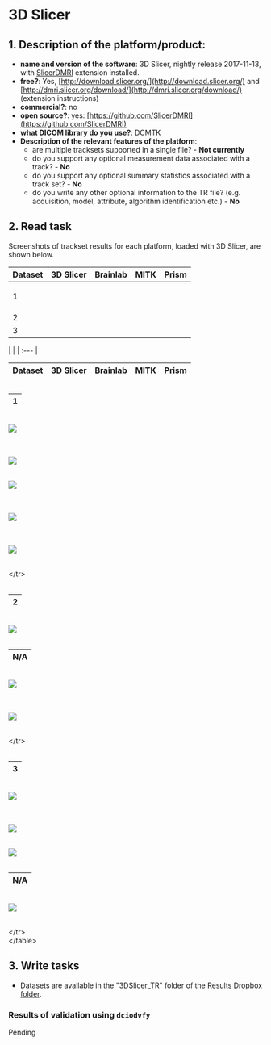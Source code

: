 # 3D Slicer

## 1. **Description of the platform/product**:

* **name and version of the software**: 3D Slicer, nightly release 2017-11-13, with [SlicerDMRI](http://dmri.slicer.org/download/) extension installed.
* **free?**: Yes, [http://download.slicer.org/](http://download.slicer.org/) and [http://dmri.slicer.org/download/](http://dmri.slicer.org/download/) \(extension instructions\)
* **commercial?**: no
* **open source?**: yes: [https://github.com/SlicerDMRI](https://github.com/SlicerDMRI)
* **what DICOM library do you use?**: DCMTK
* **Description of the relevant features of the platform**:
  * are multiple tracksets supported in a single file? - **Not currently**
  * do you support any optional measurement data associated with a track? - **No**
  * do you support any optional summary statistics associated with a track set? - **No**
  * do you write any other optional information to the TR file? \(e.g. acquisition, model, attribute, algorithm identification etc.\) - **No**

## 2. **Read task** 

Screenshots of trackset results for each platform, loaded with 3D Slicer, are shown below.   

<table>
  <thead>
    <tr>
      <th style="text-align:left">Dataset</th>
      <th style="text-align:left">3D Slicer</th>
      <th style="text-align:left">Brainlab</th>
      <th style="text-align:left">MITK</th>
      <th style="text-align:left">Prism</th>
    </tr>
  </thead>
  <tbody>
    <tr>
      <td style="text-align:left">1</td>
      <td style="text-align:left"></td>
      <td style="text-align:left">
        <p></p>
        <p>
          <img src="../../.gitbook/assets/brainlab_dataset1_screenshot-1.png" alt/>
          <img src="../../.gitbook/assets/brainlab_dataset1_screenshot-2.png" alt/>
        </p>
      </td>
      <td style="text-align:left"></td>
      <td style="text-align:left"></td>
    </tr>
    <tr>
      <td style="text-align:left">2</td>
      <td style="text-align:left"></td>
      <td style="text-align:left"></td>
      <td style="text-align:left"></td>
      <td style="text-align:left"></td>
    </tr>
    <tr>
      <td style="text-align:left">3</td>
      <td style="text-align:left"></td>
      <td style="text-align:left"></td>
      <td style="text-align:left"></td>
      <td style="text-align:left"></td>
    </tr>
  </tbody>
</table>|  |
| :--- |


| **Dataset** | 3D Slicer | Brainlab | MITK | Prism |
| :--- | :--- | :--- | :--- | :--- |


|  |
| :--- |


  
  

| 1 |
| :--- |


|   |
| :--- |


![](../../.gitbook/assets/3dslicer_dataset1_screenshot.png)

|  |
| :--- |


|   |
| :--- |


![](../../.gitbook/assets/brainlab_dataset1_screenshot-1.png)

|   |
| :--- |


![](../../.gitbook/assets/brainlab_dataset1_screenshot-2.png)

|  |
| :--- |


|   |
| :--- |


![](../../.gitbook/assets/mitk_dataset1_screenshot-1.png)

|  |
| :--- |


|   |
| :--- |


![](../../.gitbook/assets/prism_dataset1.png)

|  |
| :--- |


  
&lt;/tr&gt;

|  |
| :--- |


  
   

| 2 |
| :--- |


|   |
| :--- |


![](../../.gitbook/assets/3dslicer_dataset2_screenshot-1.png)

|  |
| :--- |


| N/A |
| :--- |


|   |
| :--- |


![](../../.gitbook/assets/mitk_dataset2_screenshot-1.png)

|  |
| :--- |


|   |
| :--- |


![](../../.gitbook/assets/prism_dataset2.png)

|  |
| :--- |


  
&lt;/tr&gt;

|  |
| :--- |


  
  

| 3 |
| :--- |


|   |
| :--- |


![](../../.gitbook/assets/3dslicer_dataset3_screenshot-1.png)

|  |
| :--- |


|   |
| :--- |


![](../../.gitbook/assets/brainlab_dataset3_screenshot-1.png)

|   |
| :--- |


![](../../.gitbook/assets/brainlab_dataset3_screenshot-2.png)

|  |
| :--- |


| N/A |
| :--- |


|   |
| :--- |


![](../../.gitbook/assets/prism_dataset3.png)

|  |
| :--- |


  
&lt;/tr&gt;  
&lt;/table&gt;

## 3. **Write tasks**

* Datasets are available in the "3DSlicer\_TR" folder of the [Results Dropbox folder](https://www.dropbox.com/sh/gmy2nt1mlfk1k2w/AADIdfcLUUZ8ViAh7i6x0aana?dl=0).

### Results of validation using `dciodvfy`

Pending

